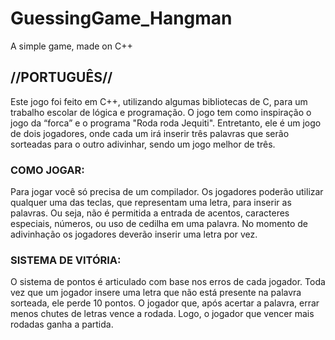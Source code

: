 # GuessingGame_Hangman
A simple game, made on C++

## //PORTUGUÊS//

Este jogo foi feito em C++, utilizando algumas bibliotecas de C, para um trabalho escolar de lógica e programação.
O jogo tem como inspiração o  jogo  da “forca” e o programa "Roda roda Jequiti". Entretanto, ele é um jogo de dois jogadores, onde cada um irá inserir três palavras que serão sorteadas para o outro adivinhar, 
sendo um jogo melhor de três.

### COMO JOGAR:

Para jogar você só precisa de um compilador. Os jogadores poderão utilizar qualquer uma das teclas, que representam
uma letra, para inserir as palavras. Ou seja, não é permitida a entrada de acentos, caracteres especiais, números, ou uso de cedilha em uma palavra.
No momento de adivinhação os jogadores deverão inserir uma letra por vez.

### SISTEMA DE VITÓRIA: 

O sistema de pontos é articulado com base nos erros de cada jogador. Toda vez que um jogador insere uma letra que não está presente na palavra sorteada, ele
perde 10 pontos. O jogador que, após acertar a palavra, errar menos chutes de letras vence a rodada. Logo, o jogador que vencer mais rodadas ganha a partida.





    
